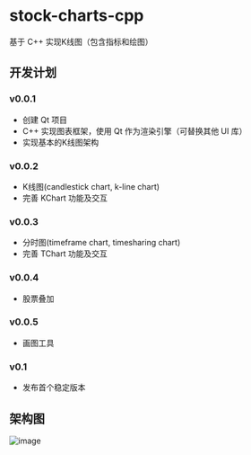 # stock-charts-cpp
基于 C++ 实现K线图（包含指标和绘图）

## 开发计划

### v0.0.1
- 创建 Qt 项目
- C++ 实现图表框架，使用 Qt 作为渲染引擎（可替换其他 UI 库）
- 实现基本的K线图架构

### v0.0.2
- K线图(candlestick chart, k-line chart)
- 完善 KChart 功能及交互

### v0.0.3
- 分时图(timeframe chart, timesharing chart)
- 完善 TChart 功能及交互

### v0.0.4
- 股票叠加

### v0.0.5
- 画图工具

### v0.1
- 发布首个稳定版本

## 架构图
![image](https://github.com/zxffffffff/stock-charts-cpp/blob/dev-v0.0.1-CreateProject/doc/architecture.png)

